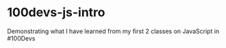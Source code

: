 # 100devs-js-intro
Demonstrating what I have learned from my first 2 classes on JavaScript in #100Devs
